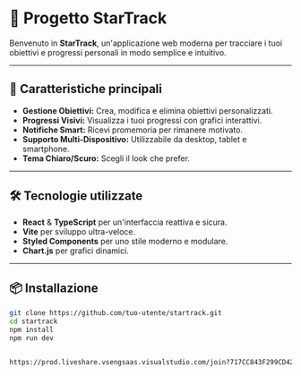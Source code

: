 # 🌟 Progetto StarTrack

Benvenuto in **StarTrack**, un'applicazione web moderna per tracciare i tuoi obiettivi e progressi personali in modo semplice e intuitivo.

---

## 🚀 Caratteristiche principali

- **Gestione Obiettivi:** Crea, modifica e elimina obiettivi personalizzati.
- **Progressi Visivi:** Visualizza i tuoi progressi con grafici interattivi.
- **Notifiche Smart:** Ricevi promemoria per rimanere motivato.
- **Supporto Multi-Dispositivo:** Utilizzabile da desktop, tablet e smartphone.
- **Tema Chiaro/Scuro:** Scegli il look che prefer.

---

## 🛠️ Tecnologie utilizzate

- **React** & **TypeScript** per un'interfaccia reattiva e sicura.
- **Vite** per sviluppo ultra-veloce.
- **Styled Components** per uno stile moderno e modulare.
- **Chart.js** per grafici dinamici.

---

## 📦 Installazione

```bash
git clone https://github.com/tuo-utente/startrack.git
cd startrack
npm install
npm run dev


https://prod.liveshare.vsengsaas.visualstudio.com/join?717CC843F299CD42598C6D9FCDE7298A5B8B